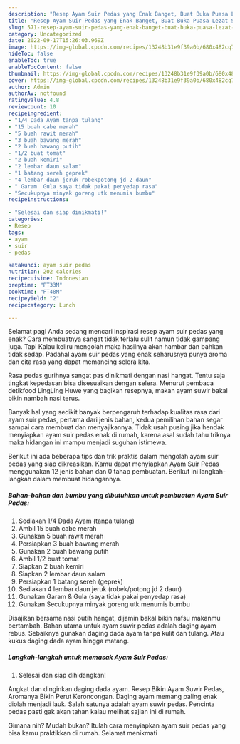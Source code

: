 ```yaml
---
description: "Resep Ayam Suir Pedas yang Enak Banget, Buat Buka Puasa Lezat Sekali"
title: "Resep Ayam Suir Pedas yang Enak Banget, Buat Buka Puasa Lezat Sekali"
slug: 571-resep-ayam-suir-pedas-yang-enak-banget-buat-buka-puasa-lezat-sekali
category: Uncategorized
date: 2022-09-17T15:26:03.969Z
image: https://img-global.cpcdn.com/recipes/13248b31e9f39a0b/680x482cq70/ayam-suir-pedas-foto-resep-utama.jpg
hideToc: false
enableToc: true
enableTocContent: false
thumbnail: https://img-global.cpcdn.com/recipes/13248b31e9f39a0b/680x482cq70/ayam-suir-pedas-foto-resep-utama.jpg
cover: https://img-global.cpcdn.com/recipes/13248b31e9f39a0b/680x482cq70/ayam-suir-pedas-foto-resep-utama.jpg
author: Admin
authorAv: notfound
ratingvalue: 4.8
reviewcount: 10
recipeingredient:
- "1/4 Dada Ayam tanpa tulang"
- "15 buah cabe merah"
- "5 buah rawit merah"
- "3 buah bawang merah"
- "2 buah bawang putih"
- "1/2 buat tomat"
- "2 buah kemiri"
- "2 lembar daun salam"
- "1 batang sereh geprek"
- "4 lembar daun jeruk robekpotong jd 2 daun"
- " Garam  Gula saya tidak pakai penyedap rasa"
- "Secukupnya minyak goreng utk menumis bumbu"
recipeinstructions:

- "Selesai dan siap dinikmati!"
categories:
- Resep
tags:
- ayam
- suir
- pedas

katakunci: ayam suir pedas 
nutrition: 202 calories
recipecuisine: Indonesian
preptime: "PT33M"
cooktime: "PT48M"
recipeyield: "2"
recipecategory: Lunch

---
```



Selamat pagi Anda sedang mencari inspirasi resep ayam suir pedas yang enak? Cara membuatnya sangat tidak terlalu sulit namun tidak gampang juga. Tapi Kalau keliru mengolah maka hasilnya akan hambar dan bahkan tidak sedap. Padahal ayam suir pedas yang enak seharusnya punya aroma dan cita rasa yang dapat memancing selera kita.


Rasa pedas gurihnya sangat pas dinikmati dengan nasi hangat. Tentu saja tingkat kepedasan bisa disesuaikan dengan selera. Menurut pembaca detikfood LingLing Huwe yang bagikan resepnya, makan ayam suwir bakal bikin nambah nasi terus.

Banyak hal yang sedikit banyak berpengaruh terhadap kualitas rasa dari ayam suir pedas, pertama dari jenis bahan, kedua pemilihan bahan segar sampai cara membuat dan menyajikannya. Tidak usah pusing jika hendak menyiapkan ayam suir pedas enak di rumah, karena asal sudah tahu triknya maka hidangan ini mampu menjadi suguhan istimewa.


Berikut ini ada beberapa tips dan trik praktis dalam mengolah ayam suir pedas yang siap dikreasikan. Kamu dapat menyiapkan Ayam Suir Pedas menggunakan 12 jenis bahan dan 0 tahap pembuatan. Berikut ini langkah-langkah dalam membuat hidangannya.

<!--inarticleads1-->

##### Bahan-bahan dan bumbu yang dibutuhkan untuk pembuatan Ayam Suir Pedas:

1. Sediakan 1/4 Dada Ayam (tanpa tulang)
1. Ambil 15 buah cabe merah
1. Gunakan 5 buah rawit merah
1. Persiapkan 3 buah bawang merah
1. Gunakan 2 buah bawang putih
1. Ambil 1/2 buat tomat
1. Siapkan 2 buah kemiri
1. Siapkan 2 lembar daun salam
1. Persiapkan 1 batang sereh (geprek)
1. Sediakan 4 lembar daun jeruk (robek/potong jd 2 daun)
1. Gunakan  Garam &amp; Gula (saya tidak pakai penyedap rasa)
1. Gunakan Secukupnya minyak goreng utk menumis bumbu


Disajikan bersama nasi putih hangat, dijamin bakal bikin nafsu makanmu bertambah. Bahan utama untuk ayam suwir pedas adalah daging ayam rebus. Sebaiknya gunakan daging dada ayam tanpa kulit dan tulang. Atau kukus daging dada ayam hingga matang. 

<!--inarticleads2-->

##### Langkah-langkah untuk memasak Ayam Suir Pedas:


1. Selesai dan siap dihidangkan!

Angkat dan dinginkan daging dada ayam. Resep Bikin Ayam Suwir Pedas, Aromanya Bikin Perut Keroncongan. Daging ayam memang paling enak diolah menjadi lauk. Salah satunya adalah ayam suwir pedas. Pencinta pedas pasti gak akan tahan kalau melihat sajian ini di rumah. 

Gimana nih? Mudah bukan? Itulah cara menyiapkan ayam suir pedas yang bisa kamu praktikkan di rumah. Selamat menikmati
